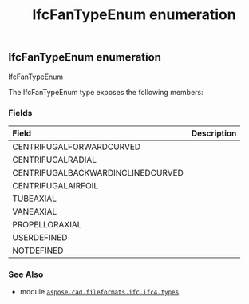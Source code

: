 ﻿---
title: IfcFanTypeEnum enumeration
second_title: Aspose.CAD for Python via .NET API References
description: 
type: docs
weight: 2760
url: /python-net/aspose.cad.fileformats.ifc.ifc4.types/ifcfantypeenum/
is_root: false
---

## IfcFanTypeEnum enumeration

IfcFanTypeEnum



The IfcFanTypeEnum type exposes the following members:

### Fields
| Field | Description |
| :- | :- |
| CENTRIFUGALFORWARDCURVED |  |
| CENTRIFUGALRADIAL |  |
| CENTRIFUGALBACKWARDINCLINEDCURVED |  |
| CENTRIFUGALAIRFOIL |  |
| TUBEAXIAL |  |
| VANEAXIAL |  |
| PROPELLORAXIAL |  |
| USERDEFINED |  |
| NOTDEFINED |  |



### See Also
* module [`aspose.cad.fileformats.ifc.ifc4.types`](..)
